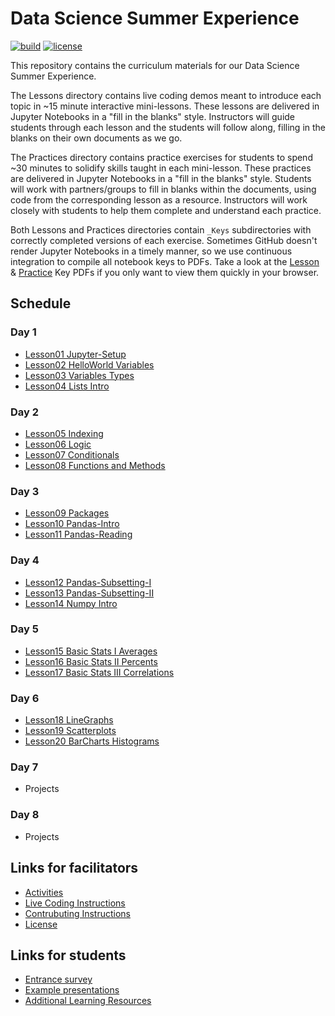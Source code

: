 # Data Science Summer Experience

[![build](https://github.com/GWC-DCMB/SummerExperience/workflows/build/badge.svg)](https://github.com/GWC-DCMB/SummerExperience/actions)
[![license](https://img.shields.io/badge/license-MIT-blue.svg)](LICENSE.md)

This repository contains the curriculum materials for our Data Science Summer Experience.

The Lessons directory contains live coding demos meant to introduce each topic in ~15 minute interactive mini-lessons. These lessons are delivered in Jupyter Notebooks in a "fill in the blanks" style. Instructors will guide students through each lesson and the students will follow along, filling in the blanks on their own documents as we go.

The Practices directory contains practice exercises for students to spend ~30 minutes to solidify skills taught in each mini-lesson. These practices are delivered in Jupyter Notebooks in a "fill in the blanks" style. Students will work with partners/groups to fill in blanks within the documents, using code from the corresponding lesson as a resource. Instructors will work closely with students to help them complete and understand each practice.

Both Lessons and Practices directories contain `_Keys` subdirectories with correctly completed versions of each exercise. Sometimes GitHub doesn't render Jupyter Notebooks in a timely manner, so we use continuous integration to compile all notebook keys to PDFs. Take a look at the [Lesson](Lessons/_Keys/pdf) & [Practice](Lessons/_Keys/pdf) Key PDFs if you only want to view them quickly in your browser.

## Schedule

### Day 1
- [Lesson01 Jupyter-Setup](Lessons/Lesson01_Jupyter-Setup.md)
- [Lesson02 HelloWorld Variables](https://colab.research.google.com/github/GWC-DCMB/SummerExperience/blob/master/Lessons/Lesson02_HelloWorld_Variables.ipynb)
- [Lesson03 Variables Types](https://colab.research.google.com/github/GWC-DCMB/SummerExperience/blob/master/Lessons/Lesson03_Variables_Types.ipynb)
- [Lesson04 Lists Intro](https://colab.research.google.com/github/GWC-DCMB/SummerExperience/blob/master/Lessons/Lesson04_Lists_Intro.ipynb)

### Day 2
- [Lesson05 Indexing](https://colab.research.google.com/github/GWC-DCMB/SummerExperience/blob/master/Lessons/Lesson05_Indexing.ipynb)
- [Lesson06 Logic](https://colab.research.google.com/github/GWC-DCMB/SummerExperience/blob/master/Lessons/Lesson06_Logic.ipynb)
- [Lesson07 Conditionals](https://colab.research.google.com/github/GWC-DCMB/SummerExperience/blob/master/Lessons/Lesson07_Conditionals.ipynb)
- [Lesson08 Functions and Methods](https://colab.research.google.com/github/GWC-DCMB/SummerExperience/blob/master/Lessons/Lesson08_Functions_and_Methods.ipynb)

### Day 3
- [Lesson09 Packages](https://colab.research.google.com/github/GWC-DCMB/SummerExperience/blob/master/Lessons/Lesson09_Packages.ipynb)
- [Lesson10 Pandas-Intro](https://colab.research.google.com/github/GWC-DCMB/SummerExperience/blob/master/Lessons/Lesson10_Pandas-Intro.ipynb)
- [Lesson11 Pandas-Reading](https://colab.research.google.com/github/GWC-DCMB/SummerExperience/blob/master/Lessons/Lesson11_Pandas-Reading.ipynb)

### Day 4
- [Lesson12 Pandas-Subsetting-I](https://colab.research.google.com/github/GWC-DCMB/SummerExperience/blob/master/Lessons/Lesson12_Pandas-Subsetting-I.ipynb)
- [Lesson13 Pandas-Subsetting-II](https://colab.research.google.com/github/GWC-DCMB/SummerExperience/blob/master/Lessons/Lesson13_Pandas-Subsetting-II.ipynb)
- [Lesson14 Numpy Intro](https://colab.research.google.com/github/GWC-DCMB/SummerExperience/blob/master/Lessons/Lesson14_Numpy_Intro.ipynb)

### Day 5
- [Lesson15 Basic Stats I Averages](https://colab.research.google.com/github/GWC-DCMB/SummerExperience/blob/master/Lessons/Lesson15_Basic_Stats_I_Averages.ipynb)
- [Lesson16 Basic Stats II Percents](https://colab.research.google.com/github/GWC-DCMB/SummerExperience/blob/master/Lessons/Lesson16_Basic_Stats_II_Percents.ipynb)
- [Lesson17 Basic Stats III Correlations](https://colab.research.google.com/github/GWC-DCMB/SummerExperience/blob/master/Lessons/Lesson17_Basic_Stats_III_Correlations.ipynb)

### Day 6
- [Lesson18 LineGraphs](https://colab.research.google.com/github/GWC-DCMB/SummerExperience/blob/master/Lessons/Lesson18_LineGraphs.ipynb)
- [Lesson19 Scatterplots](https://colab.research.google.com/github/GWC-DCMB/SummerExperience/blob/master/Lessons/Lesson19_Scatterplots.ipynb)
- [Lesson20 BarCharts Histograms](https://colab.research.google.com/github/GWC-DCMB/SummerExperience/blob/master/Lessons/Lesson20_BarCharts_Histograms.ipynb)

### Day 7
- Projects

### Day 8
- Projects

## Links for facilitators

- [Activities](Activites/)
- [Live Coding Instructions](https://gist.github.com/zmml/402f7d362112bcea1e19eee63bcac0ee)
- [Contrubuting Instructions](https://github.com/gwc-dcmb/gwc-dcmb/CONTRIBUTING.md)
- [License](https://github.com/gwc-dcmb/gwc-dcmb/LICENSE.md)

## Links for students

- [Entrance survey](https://forms.gle/gXLj62T7bEMFipdv7)
- [Example presentations](https://drive.google.com/open?id=1Rn10NGdVKYw5c9LaWQHT5BOJnrapmYbdsoBoHqs2myQ)
- [Additional Learning Resources](https://github.com/gwc-dcmb/gwc-dcmb/resources.md)

